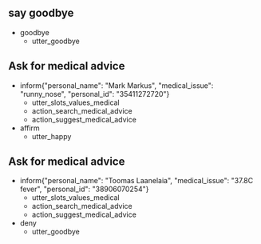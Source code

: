 ## say goodbye
* goodbye
  - utter_goodbye


## Ask for medical advice
* inform{"personal_name": "Mark Markus", "medical_issue": "runny_nose", "personal_id": "35411272720"}
    - utter_slots_values_medical
    - action_search_medical_advice
    - action_suggest_medical_advice
* affirm
  - utter_happy


## Ask for medical advice
* inform{"personal_name": "Toomas Laanelaia", "medical_issue": "37.8C fever", "personal_id": "38906070254"}
    - utter_slots_values_medical
    - action_search_medical_advice
    - action_suggest_medical_advice
* deny
  - utter_goodbye
